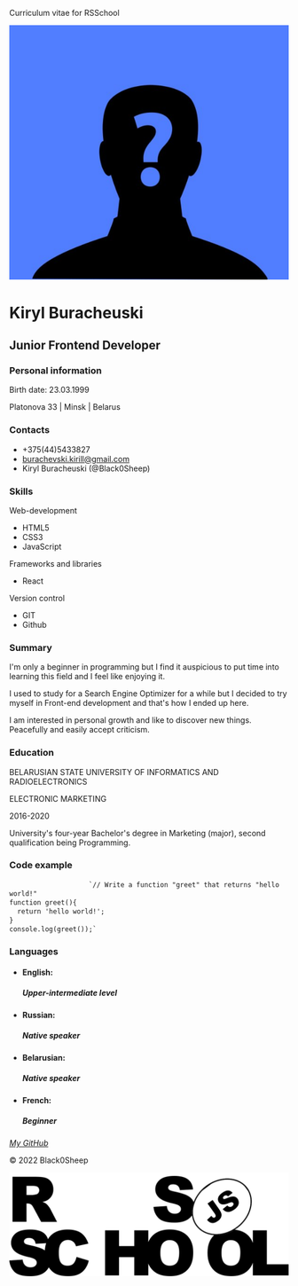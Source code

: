 Curriculum vitae for RSSchool      

![Photo of me](My_picture2.png)

Kiryl Buracheuski
=================

Junior Frontend Developer
-------------------------

### Personal information

Birth date: 23.03.1999

Platonova 33 | Minsk | Belarus

### Contacts

*   +375(44)5433827
*   burachevski.kirill@gmail.com
*   Kiryl Buracheuski (@Black0Sheep)

### Skills

Web-development

*   HTML5
*   CSS3
*   JavaScript

Frameworks and libraries

*   React

Version control

*   GIT
*   Github

### Summary

I'm only a beginner in programming but I find it auspicious to put time into learning this field and I feel like enjoying it.

I used to study for a Search Engine Optimizer for a while but I decided to try myself in Front-end development and that's how I ended up here.

I am interested in personal growth and like to discover new things. Peacefully and easily accept criticism.

### Education

BELARUSIAN STATE UNIVERSITY OF INFORMATICS AND RADIOELECTRONICS

ELECTRONIC MARKETING

2016-2020

University's four-year Bachelor's degree in Marketing (major), second qualification being Programming.

### Code example

                        `// Write a function "greet" that returns "hello world!"
    function greet(){
      return 'hello world!';
    }
    console.log(greet());` 
                    

### Languages

*   #### English:
    
    ##### Upper-intermediate level
    
*   #### Russian:
    
    ##### Native speaker
    
*   #### Belarusian:
    
    ##### Native speaker
    
*   #### French:
    
    ##### Beginner
    

[_My GitHub_](https://github.com/Black0Sheep)

© 2022 Black0Sheep

 [![RSSchool icon](rs_school_js.svg)](https://rs.school/js/)
